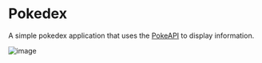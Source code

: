 # Pokedex
A simple pokedex application that uses the [PokeAPI](https://pokeapi.co) to display information.

![image](https://github.com/Goulartt12/Pokedex/assets/147453845/66c33c87-e15c-4864-ba65-dbf48c67ce0e)
